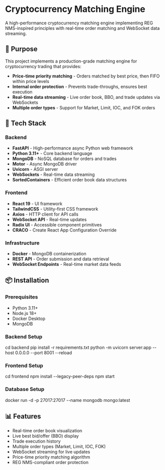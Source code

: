 # Cryptocurrency Matching Engine

A high-performance cryptocurrency matching engine implementing REG NMS-inspired principles with real-time order matching and WebSocket data streaming.

## 🎯 Purpose

This project implements a production-grade matching engine for cryptocurrency trading that provides:

- **Price-time priority matching** - Orders matched by best price, then FIFO within price levels
- **Internal order protection** - Prevents trade-throughs, ensures best execution
- **Real-time data streaming** - Live order book, BBO, and trade updates via WebSockets
- **Multiple order types** - Support for Market, Limit, IOC, and FOK orders

## 🚀 Tech Stack

### Backend
- **FastAPI** - High-performance async Python web framework
- **Python 3.11+** - Core backend language
- **MongoDB** - NoSQL database for orders and trades
- **Motor** - Async MongoDB driver
- **Uvicorn** - ASGI server
- **WebSockets** - Real-time data streaming
- **SortedContainers** - Efficient order book data structures

### Frontend
- **React 19** - UI framework
- **TailwindCSS** - Utility-first CSS framework
- **Axios** - HTTP client for API calls
- **WebSocket API** - Real-time updates
- **Radix UI** - Accessible component primitives
- **CRACO** - Create React App Configuration Override

### Infrastructure
- **Docker** - MongoDB containerization
- **REST API** - Order submission and data retrieval
- **WebSocket Endpoints** - Real-time market data feeds

## 📦 Installation

### Prerequisites
- Python 3.11+
- Node.js 18+
- Docker Desktop
- MongoDB

### Backend Setup
cd backend
pip install -r requirements.txt
python -m uvicorn server:app --host 0.0.0.0 --port 8001 --reload

### Frontend Setup
cd frontend
npm install --legacy-peer-deps
npm start

### Database Setup
docker run -d -p 27017:27017 --name mongodb mongo:latest

## 📊 Features

- Real-time order book visualization
- Live best bid/offer (BBO) display
- Trade execution history
- Multiple order types (Market, Limit, IOC, FOK)
- WebSocket streaming for live updates
- Price-time priority matching algorithm
- REG NMS-compliant order protection